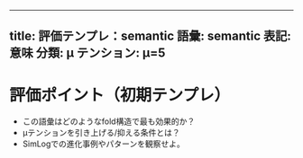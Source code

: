 <!--
@zettel_type: vocab_eval
@description: 語彙ごとのμテンションや構造的役割を評価するテンプレート。
-->

---
title: 評価テンプレ：semantic
語彙: semantic
表記: 意味
分類: μ
テンション: μ=5
---

# 評価ポイント（初期テンプレ）

- この語彙はどのようなfold構造で最も効果的か？
- μテンションを引き上げる/抑える条件とは？
- SimLogでの進化事例やパターンを観察せよ。

